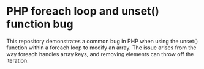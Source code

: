 # PHP foreach loop and unset() function bug
This repository demonstrates a common bug in PHP when using the unset() function within a foreach loop to modify an array.  The issue arises from the way foreach handles array keys, and removing elements can throw off the iteration.